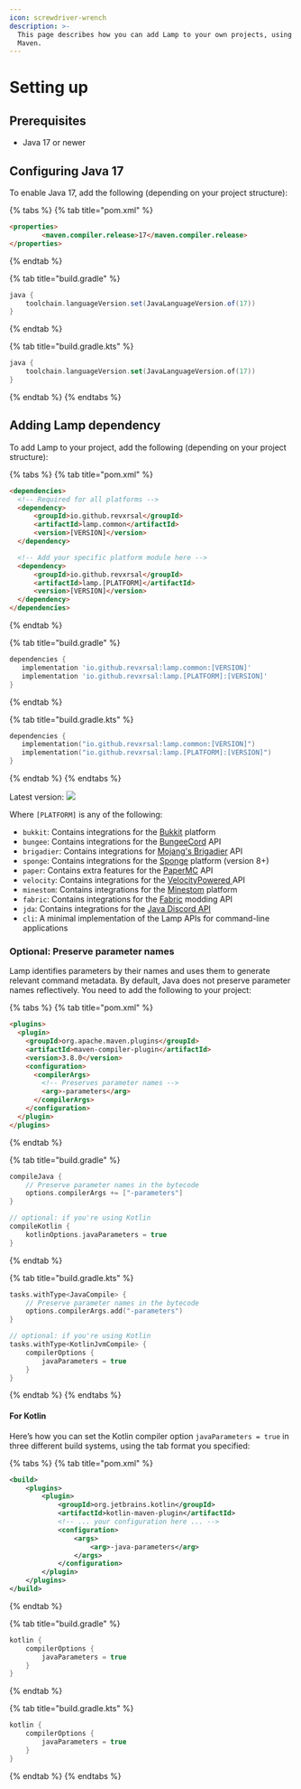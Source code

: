 ```yaml
---
icon: screwdriver-wrench
description: >-
  This page describes how you can add Lamp to your own projects, using Gradle or
  Maven.
---
```


# Setting up

## Prerequisites

* Java 17 or newer

## Configuring Java 17

To enable Java 17, add the following (depending on your project structure):

{% tabs %}
{% tab title="pom.xml" %}
```html
<properties>
        <maven.compiler.release>17</maven.compiler.release>
</properties>
```
{% endtab %}

{% tab title="build.gradle" %}
```groovy
java {
    toolchain.languageVersion.set(JavaLanguageVersion.of(17))
}
```
{% endtab %}

{% tab title="build.gradle.kts" %}
```kotlin
java {
    toolchain.languageVersion.set(JavaLanguageVersion.of(17))
}
```
{% endtab %}
{% endtabs %}

## Adding Lamp dependency&#x20;

To add Lamp to your project, add the following (depending on your project structure):

{% tabs %}
{% tab title="pom.xml" %}
```html
<dependencies>
  <!-- Required for all platforms -->
  <dependency>
      <groupId>io.github.revxrsal</groupId>
      <artifactId>lamp.common</artifactId> 
      <version>[VERSION]</version>
  </dependency>

  <!-- Add your specific platform module here -->
  <dependency>
      <groupId>io.github.revxrsal</groupId>
      <artifactId>lamp.[PLATFORM]</artifactId>
      <version>[VERSION]</version>
  </dependency>  
</dependencies>
```
{% endtab %}

{% tab title="build.gradle" %}
```groovy
dependencies {
   implementation 'io.github.revxrsal:lamp.common:[VERSION]'
   implementation 'io.github.revxrsal:lamp.[PLATFORM]:[VERSION]'
}
```
{% endtab %}

{% tab title="build.gradle.kts" %}
```kotlin
dependencies {
   implementation("io.github.revxrsal:lamp.common:[VERSION]")
   implementation("io.github.revxrsal:lamp.[PLATFORM]:[VERSION]")
}
```
{% endtab %}
{% endtabs %}

Latest version: ![](https://img.shields.io/maven-metadata/v/https/repo1.maven.org/maven2/io/github/revxrsal/lamp.common/maven-metadata.xml.svg?label=maven%20central\&colorB=brightgreen)

Where `[PLATFORM]` is any of the following:

* `bukkit`: Contains integrations for the [Bukkit](https://www.spigotmc.org/) platform
* `bungee`: Contains integrations for the [BungeeCord](https://www.spigotmc.org/wiki/bungeecord/) API
* `brigadier`: Contains integrations for [Mojang's Brigadier](https://github.com/Mojang/brigadier) API
* `sponge`: Contains integrations for the [Sponge](https://spongepowered.org/) platform (version 8+)
* `paper`: Contains extra features for the [PaperMC](https://papermc.io/) API
* `velocity`: Contains integrations for the [VelocityPowered ](https://papermc.io/software/velocity)API
* `minestom`: Contains integrations for the [Minestom](https://minestom.net/) platform
* `fabric`: Contains integrations for the [Fabric](https://fabricmc.net/) modding API
* `jda`: Contains integrations for the [Java Discord API](https://github.com/discord-jda/JDA)
* `cli`: A minimal implementation of the Lamp APIs for command-line applications

### Optional: Preserve parameter names

Lamp identifies parameters by their names and uses them to generate relevant command metadata. By default, Java does not preserve parameter names reflectively. You need to add the following to your project:&#x20;

{% tabs %}
{% tab title="pom.xml" %}
```html
<plugins>
  <plugin>
    <groupId>org.apache.maven.plugins</groupId>
    <artifactId>maven-compiler-plugin</artifactId>
    <version>3.8.0</version>
    <configuration>
      <compilerArgs>
        <!-- Preserves parameter names -->
        <arg>-parameters</arg>
      </compilerArgs>
    </configuration>
  </plugin>
</plugins>
```
{% endtab %}

{% tab title="build.gradle" %}
```groovy
compileJava { 
    // Preserve parameter names in the bytecode
    options.compilerArgs += ["-parameters"]
}

// optional: if you're using Kotlin
compileKotlin {
    kotlinOptions.javaParameters = true
}
```
{% endtab %}

{% tab title="build.gradle.kts" %}
```kotlin
tasks.withType<JavaCompile> {
    // Preserve parameter names in the bytecode
    options.compilerArgs.add("-parameters")
}

// optional: if you're using Kotlin
tasks.withType<KotlinJvmCompile> {
    compilerOptions {
        javaParameters = true
    }
}
```
{% endtab %}
{% endtabs %}

#### For Kotlin

Here’s how you can set the Kotlin compiler option `javaParameters = true` in three different build systems, using the tab format you specified:

{% tabs %}
{% tab title="pom.xml" %}
```xml
<build>
    <plugins>
        <plugin>
            <groupId>org.jetbrains.kotlin</groupId>
            <artifactId>kotlin-maven-plugin</artifactId>
            <!-- ... your configuration here ... -->
            <configuration>
                <args>
                    <arg>-java-parameters</arg>
                </args>
            </configuration>
        </plugin>
    </plugins>
</build>
```
{% endtab %}

{% tab title="build.gradle" %}
```groovy
kotlin {
    compilerOptions {
        javaParameters = true
    }
}
```
{% endtab %}

{% tab title="build.gradle.kts" %}
```kotlin
kotlin {
    compilerOptions {
        javaParameters = true
    }
}
```
{% endtab %}
{% endtabs %}
